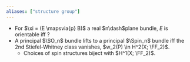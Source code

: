 ```yaml
---
aliases: ["structure group"]
---
```


- For $\xi = (E \mapsvia{p} B)$ a real $n\dash$plane bundle, $E$ is orientable iff $?$
- A principal $\SO_n$ bundle lifts to a principal $\Spin_n$ bundle iff the 2nd Stiefel-Whitney class vanishes, $w_2(P) \in H^2(X; \FF_2)$.
	- Choices of spin structures biject with $H^1(X; \FF_2)$.